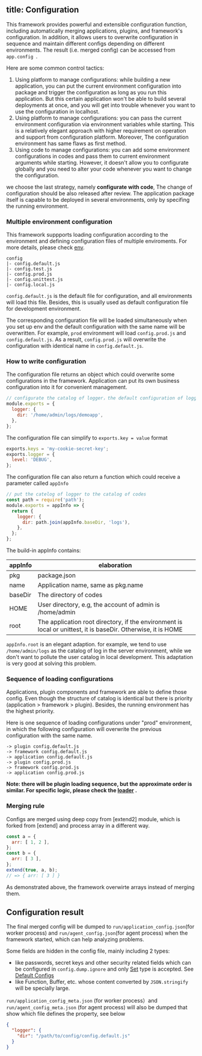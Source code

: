 title: Configuration
---
This framework provides powerful and extensible configuration function, including automatically merging applications, plugins, and framework's configuration. In addition, it allows users to overwrite configuration in sequence and maintain different configs depending on different environments. The result (i.e. merged config) can be accessed from `app.config `.

Here are some common control tactics:

1. Using platform to manage configurations: while building a new application, you can put the current environment configuration into package and trigger the configuration as long as you run this application. But this certain application won't be able to build several deployments at once, and you will get into trouble whenever you want to use the configuration in localhost.
2. Using platform to manage configurations: you can pass the current environment configuration via environment variables while starting. This is a relatively elegant approach with higher requirement on operation and support from configuration platform. Moreover, The configuration environment has same flaws as first method.
3. Using code to manage configurations: you can add some environment configurations in codes and pass them  to current environment arguments while starting. However, it doesn't allow you to configurate globally and you need to alter your code whenever you want to change the configuration.

we choose the last strategy, namely **configurate with code**, The change of configuration should be also released after review. The application package itself is capable to be deployed in several environments, only by specifing the running environment.

### Multiple environment configuration

This framework suppports loading configuration according to the environment and defining configuration files of multiple enviroments. For more details, please check [env](../basics/env.md).

```
config
|- config.default.js
|- config.test.js
|- config.prod.js
|- config.unittest.js
|- config.local.js
```
`config.default.js` is the default file for configuration, and all environments will load this file. Besides, this is usually used as default configuration file for development environment.

The corresponding configuration file will be loaded simultaneously when you set up env and the default configuration with the same name will be overwritten. For example, `prod` environment will load `config.prod.js` and `config.default.js`. As a result, `config.prod.js` will overwrite the configuration with identical name in `config.default.js`.

### How to write configuration

The configuration file returns an object which could overwrite some configurations in the framework. Application can put its own business configuration into it for convenient management.

```js
// configurate the catalog of logger，the default configuration of logger is provided by framework
module.exports = {
  logger: {
    dir: '/home/admin/logs/demoapp',
  },
};
```

The configuration file can simplify to `exports.key = value` format

```js
exports.keys = 'my-cookie-secret-key';
exports.logger = {
  level: 'DEBUG',
};
```

The configuration file can also return a function which could receive a parameter called `appInfo`

```js
// put the catelog of logger to the catalog of codes
const path = require('path');
module.exports = appInfo => {
  return {
    logger: {
      dir: path.join(appInfo.baseDir, 'logs'),
    },
  };
};
```
The build-in appInfo contains:

appInfo | elaboration
---      | ---
pkg      | package.json
name     | Application name, same as pkg.name
baseDir   | The directory of codes
HOME       | User directory, e.g, the account of admin is /home/admin
root       | The application root directory, if the environment is local or unittest, it is baseDir. Otherwise, it is HOME

`appInfo.root` is an elegant adaption. for example, we tend to use ``/home/admin/logs`` as the catalog of log in the server environment, while we don't want to pollute the user catalog in local development. This adaptation is very good at solving this problem.

### Sequence of loading configurations

Applications, plugin components and framework are able to define those config. Even though the structure of catalog is identical but there is priority (application > framework > plugin). Besides, the running environment has the highest priority.

Here is one sequence of loading configurations under "prod" environment, in which the following configuration will overwrite the previous configuration with the same name.

	-> plugin config.default.js
	-> framework config.default.js
	-> application config.default.js
	-> plugin config.prod.js
	-> framework config.prod.js
	-> application config.prod.js

**Note: there will be plugin loading sequence, but the approximate order is similar. For specific logic, please check the [loader](../advanced/loader.md) .**

### Merging rule

Configs are merged using deep copy from [extend2] module, which is forked from [extend] and process array in a different way.

```js
const a = {
  arr: [ 1, 2 ],
};
const b = {
  arr: [ 3 ],
};
extend(true, a, b);
// => { arr: [ 3 ] }
```
As demonstrated above, the framework overwirte arrays instead of merging them.

## Configuration result

The final merged config will be dumped to `run/application_config.json`(for worker process) and `run/agent_config.json`(for agent process) when the framework started, which can help analyzing problems.

Some fields are hidden in the config file, mainly including 2 types:

- like passwords, secret keys and other security related fields which can be configured in `config.dump.ignore` and only [Set](https://developer.mozilla.org/en-US/docs/Web/JavaScript/Reference/Global_Objects/Set) type is accepted. See [Default Configs](https://github.com/eggjs/egg/blob/master/config/config.default.js)
- like Function, Buffer, etc. whose content converted by `JSON.stringify` will be specially large.

`run/application_config_meta.json` (for worker process）and `run/agent_config_meta.json` (for agent process) will also be dumped that show which file defines the property, see below

```json
{
  "logger": {
    "dir": "/path/to/config/config.default.js"
  }
}
```
